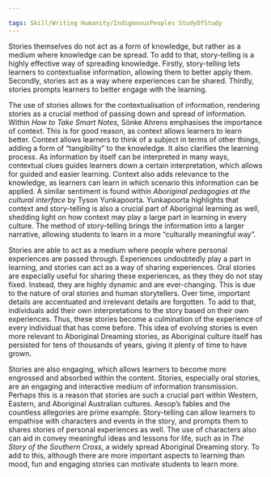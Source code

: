 ```yaml
---

tags: Skill/Writing Humanity/IndigenousPeoples StudyOfStudy 
---
```


Stories themselves do not act as a form of knowledge, but rather as a medium where knowledge can be spread. To add to that, story-telling is a highly effective way of spreading knowledge. Firstly, story-telling lets learners to contextualise information, allowing them to better apply them. Secondly, stories act as a way where experiences can be shared. Thirdly, stories prompts learners to better engage with the learning.

The use of stories allows for the contextualisation of information, rendering stories as a crucial method of passing down and spread of information. Within *How to Take Smart Notes*, Sönke Ahrens emphasises the importance of context. This is for good reason, as context allows learners to learn better. Context allows learners to think of a subject in terms of other things, adding a form of “tangibility” to the knowledge. It also clarifies the learning process. As information by itself can be interpreted in many ways, contextual clues guides learners down a certain interpretation, which allows for guided and easier learning. Context also adds relevance to the knowledge, as learners can learn in which scenario this information can be applied. A similar sentiment is found within *Aboriginal pedagogies at the cultural interface* by Tyson Yunkapoorta. Yunkapoorta highlights that context and story-telling is also a crucial part of Aboriginal learning as well, shedding light on how context may play a large part in learning in every culture. The method of story-telling brings the information into a larger narrative, allowing students to learn in a more “culturally meaningful way”.

Stories are able to act as a medium where people where personal experiences are passed through. Experiences undoubtedly play a part in learning, and stories can act as a way of sharing experiences. Oral stories are especially useful for sharing these experiences, as they they do not stay fixed. Instead, they are highly dynamic and are ever-changing. This is due to the nature of oral stories and human storytellers. Over time, important details are accentuated and irrelevant details are forgotten. To add to that, individuals add their own interpretations to the story based on their own experiences. Thus, these stories become a culmination of the experience of every individual that has come before. This idea of evolving stories is even more relevant to Aboriginal Dreaming stories, as Aboriginal culture itself has persisted for tens of thousands of years, giving it plenty of time to have grown.

Stories are also engaging, which allows learners to become more engrossed and absorbed within the content. Stories, especially oral stories, are an engaging and interactive medium of information transmission. Perhaps this is a reason that stories are such a crucial part within Western, Eastern, and Aboriginal Australian cultures. Aesop’s fables and the countless allegories are prime example. Story-telling can allow learners to empathise with characters and events in the story, and prompts them to shares stories of personal experiences as well. The use of characters also can aid in convey meaningful ideas and lessons for life, such as in *The Story of the Southern Cross*, a widely spread Aboriginal Dreaming story. To add to this, although there are more important aspects to learning than mood, fun and engaging stories can motivate students to learn more.
